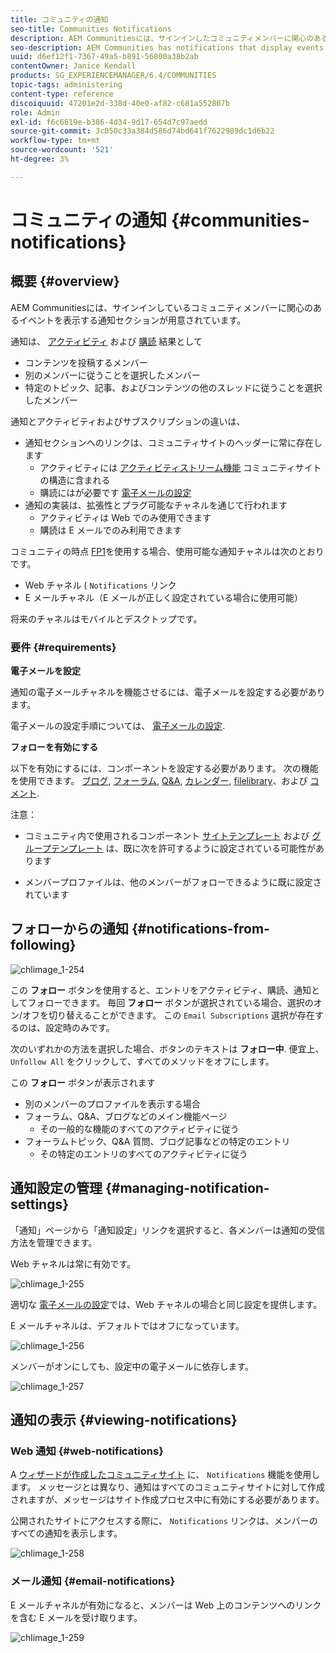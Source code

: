 ```yaml
---
title: コミュニティの通知
seo-title: Communities Notifications
description: AEM Communitiesには、サインインしたコミュニティメンバーに関心のあるイベントを表示する通知が用意されています
seo-description: AEM Communities has notifications that display events of interest to the signed-in community member
uuid: d6ef12f1-7367-49a5-b891-56800a38b2ab
contentOwner: Janice Kendall
products: SG_EXPERIENCEMANAGER/6.4/COMMUNITIES
topic-tags: administering
content-type: reference
discoiquuid: 47201e2d-338d-40e0-af82-c681a552807b
role: Admin
exl-id: f6c6619e-b386-4d34-9d17-654d7c97aedd
source-git-commit: 3c050c33a384d586d74bd641f7622989dc1d6b22
workflow-type: tm+mt
source-wordcount: '521'
ht-degree: 3%

---
```


# コミュニティの通知 {#communities-notifications}

## 概要 {#overview}

AEM Communitiesには、サインインしているコミュニティメンバーに関心のあるイベントを表示する通知セクションが用意されています。

通知は、 [アクティビティ](essentials-activities.md) および [購読](subscriptions.md) 結果として

* コンテンツを投稿するメンバー
* 別のメンバーに従うことを選択したメンバー
* 特定のトピック、記事、およびコンテンツの他のスレッドに従うことを選択したメンバー

通知とアクティビティおよびサブスクリプションの違いは、

* 通知セクションへのリンクは、コミュニティサイトのヘッダーに常に存在します
   * アクティビティには [アクティビティストリーム機能](functions.md#activity-stream-function) コミュニティサイトの構造に含まれる
   * 購読にはが必要です [電子メールの設定](email.md)
* 通知の実装は、拡張性とプラグ可能なチャネルを通じて行われます
   * アクティビティは Web でのみ使用できます
   * 購読は E メールでのみ利用できます

コミュニティの時点 [FP1](deploy-communities.md#latestfeaturepack)を使用する場合、使用可能な通知チャネルは次のとおりです。

* Web チャネル ( `Notifications` リンク
* E メールチャネル（E メールが正しく設定されている場合に使用可能）

将来のチャネルはモバイルとデスクトップです。

### 要件 {#requirements}

**電子メールを設定**

通知の電子メールチャネルを機能させるには、電子メールを設定する必要があります。

電子メールの設定手順については、 [電子メールの設定](analytics.md).

**フォローを有効にする**

以下を有効にするには、コンポーネントを設定する必要があります。 次の機能を使用できます。 [ブログ](blog-feature.md), [フォーラム](forum.md), [Q&amp;A](working-with-qna.md), [カレンダー](calendar.md), [filelibrary](file-library.md)、および [コメント](comments.md).

注意：

* コミュニティ内で使用されるコンポーネント [サイトテンプレート](sites.md) および [グループテンプレート](tools-groups.md) は、既に次を許可するように設定されている可能性があります

* メンバープロファイルは、他のメンバーがフォローできるように既に設定されています

## フォローからの通知 {#notifications-from-following}

![chlimage_1-254](assets/chlimage_1-254.png)

この **フォロー** ボタンを使用すると、エントリをアクティビティ、購読、通知としてフォローできます。 毎回 **フォロー** ボタンが選択されている場合、選択のオン/オフを切り替えることができます。 この `Email Subscriptions` 選択が存在するのは、設定時のみです。

次のいずれかの方法を選択した場合、ボタンのテキストは **フォロー中**. 便宜上、 `Unfollow All` をクリックして、すべてのメソッドをオフにします。

この **フォロー** ボタンが表示されます

* 別のメンバーのプロファイルを表示する場合
* フォーラム、Q&amp;A、ブログなどのメイン機能ページ
   * その一般的な機能のすべてのアクティビティに従う
* フォーラムトピック、Q&amp;A 質問、ブログ記事などの特定のエントリ
   * その特定のエントリのすべてのアクティビティに従う

## 通知設定の管理 {#managing-notification-settings}

「通知」ページから「通知設定」リンクを選択すると、各メンバーは通知の受信方法を管理できます。

Web チャネルは常に有効です。

![chlimage_1-255](assets/chlimage_1-255.png)

適切な [電子メールの設定](email.md)では、Web チャネルの場合と同じ設定を提供します。

E メールチャネルは、デフォルトではオフになっています。

![chlimage_1-256](assets/chlimage_1-256.png)

メンバーがオンにしても、設定中の電子メールに依存します。

![chlimage_1-257](assets/chlimage_1-257.png)

## 通知の表示 {#viewing-notifications}

### Web 通知 {#web-notifications}

A [ウィザードが作成したコミュニティサイト](sites-console.md) に、 `Notifications` 機能を使用します。 メッセージとは異なり、通知はすべてのコミュニティサイトに対して作成されますが、メッセージはサイト作成プロセス中に有効にする必要があります。

公開されたサイトにアクセスする際に、 `Notifications` リンクは、メンバーのすべての通知を表示します。

![chlimage_1-258](assets/chlimage_1-258.png)

### メール通知 {#email-notifications}

E メールチャネルが有効になると、メンバーは Web 上のコンテンツへのリンクを含む E メールを受け取ります。

![chlimage_1-259](assets/chlimage_1-259.png)
